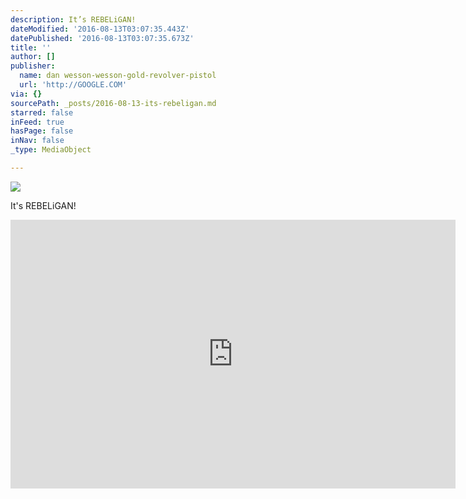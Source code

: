 ```yaml
---
description: It’s REBELiGAN!
dateModified: '2016-08-13T03:07:35.443Z'
datePublished: '2016-08-13T03:07:35.673Z'
title: ''
author: []
publisher:
  name: dan wesson-wesson-gold-revolver-pistol
  url: 'http://GOOGLE.COM'
via: {}
sourcePath: _posts/2016-08-13-its-rebeligan.md
starred: false
inFeed: true
hasPage: false
inNav: false
_type: MediaObject

---
```

![](https://the-grid-user-content.s3-us-west-2.amazonaws.com/fdc2b5d9-0bab-4dbd-8d9b-01318d0b9c86.jpg)

It's REBELiGAN!

<iframe width="712" height="430" src="https://www.stream.me/stream-embed/RebelRevolver/fullframe?hideChat=false" frameborder="0" allowfullscreen\></iframe\>